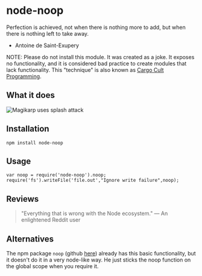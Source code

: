 node-noop
=========
Perfection is achieved, not when there is nothing more to add, but when there is nothing left to take away. 

- Antoine de Saint-Exupery

NOTE: Please do not install this module. It was created as a joke. It exposes no functionality, and it is considered bad practice to create modules that lack functionality. This "technique" is also known as [Cargo Cult Programming](https://en.wikipedia.org/wiki/Cargo_cult_programming).

What it does
------------

![Magikarp uses splash attack](http://i.imgur.com/0xoCTbW.png)

Installation
------------
```
npm install node-noop
```

Usage
-----
```
var noop = require('node-noop').noop;
require('fs').writeFile('file.out',"Ignore write failure",noop);
```

Reviews
-------
> "Everything that is wrong with the Node ecosystem." &mdash; An enlightened Reddit user

Alternatives
------------
The npm package `noop` (github
[here](https://github.com/coolaj86/javascript-noop)) already has
this basic functionality, but it doesn't do it in a very node-like way.
He just sticks the noop function on the global scope when you require it.
